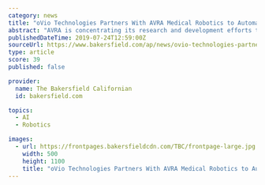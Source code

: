 ```yaml
---
category: news
title: "oVio Technologies Partners With AVRA Medical Robotics to Automate Procedures"
abstract: "AVRA is concentrating its research and development efforts to meet rising expectations of patients and practitioners alike for the precision, safety and speed offered by robotics and artificial intelligence, as well as proprietary medical software ..."
publishedDateTime: 2019-07-24T12:59:00Z
sourceUrl: https://www.bakersfield.com/ap/news/ovio-technologies-partners-with-avra-medical-robotics-to-automate-procedures/article_3ab2f8e2-383c-52cd-a88e-c239a1e64484.html
type: article
score: 39
published: false

provider:
  name: The Bakersfield Californian
  id: bakersfield.com

topics:
  - AI
  - Robotics

images:
  - url: https://frontpages.bakersfieldcdn.com/TBC/frontpage-large.jpg
    width: 500
    height: 1100
    title: "oVio Technologies Partners With AVRA Medical Robotics to Automate Procedures"
---
```


